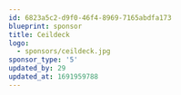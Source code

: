 ```yaml
---
id: 6823a5c2-d9f0-46f4-8969-7165abdfa173
blueprint: sponsor
title: Ceildeck
logo:
  - sponsors/ceildeck.jpg
sponsor_type: '5'
updated_by: 29
updated_at: 1691959788
---
```

